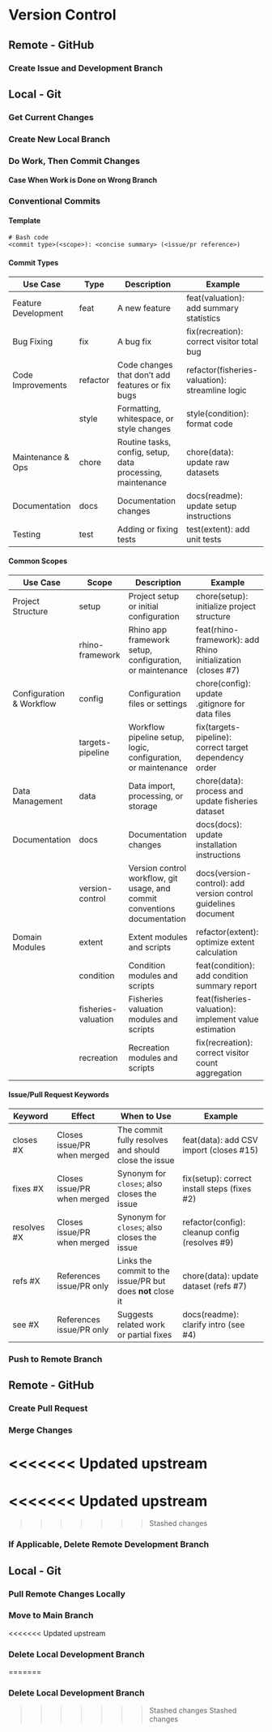 # Version Control

## Remote - GitHub

### Create Issue and Development Branch

## Local - Git

### Get Current Changes

### Create New Local Branch

### Do Work, Then Commit Changes

#### Case When Work is Done on Wrong Branch

### Conventional Commits 

#### Template

```text
# Bash code
<commit type>(<scope>): <concise summary> (<issue/pr reference>)
```

#### Commit Types

| Use Case            | Type     | Description                                                | Example                                         |
| ------------------- | -------- | ---------------------------------------------------------- | ----------------------------------------------- |
| Feature Development | feat     | A new feature                                              | feat(valuation): add summary statistics         |
| Bug Fixing          | fix      | A bug fix                                                  | fix(recreation): correct visitor total bug      |
| Code Improvements   | refactor | Code changes that don’t add features or fix bugs           | refactor(fisheries-valuation): streamline logic |
|                     | style    | Formatting, whitespace, or style changes                   | style(condition): format code                   |
| Maintenance & Ops   | chore    | Routine tasks, config, setup, data processing, maintenance | chore(data): update raw datasets                |
| Documentation       | docs     | Documentation changes                                      | docs(readme): update setup instructions         |
| Testing             | test     | Adding or fixing tests                                     | test(extent): add unit tests                    |

#### Common Scopes

| Use Case                 | Scope               | Description                                                   | Example                                     |
| ------------------------ | ------------------- | ------------------------------------------------------------- | ----------------------------------------------------------- |
| Project Structure        | setup               | Project setup or initial configuration                        | chore(setup): initialize project structure                  |
|                          | rhino-framework     | Rhino app framework setup, configuration, or maintenance      | feat(rhino-framework): add Rhino initialization (closes #7) |
| Configuration & Workflow | config              | Configuration files or settings                               | chore(config): update .gitignore for data files             |
|                          | targets-pipeline    | Workflow pipeline setup, logic, configuration, or maintenance | fix(targets-pipeline): correct target dependency order      |
| Data Management          | data                | Data import, processing, or storage                           | chore(data): process and update fisheries dataset           |
| Documentation            | docs                | Documentation changes                                         | docs(docs): update installation instructions                |
|               | version-control | Version control workflow, git usage, and commit conventions documentation | docs(version-control): add version control guidelines document |
| Domain Modules           | extent              | Extent modules and scripts                                    | refactor(extent): optimize extent calculation               |
|                          | condition           | Condition modules and scripts                                 | feat(condition): add condition summary report               |
|                          | fisheries-valuation | Fisheries valuation modules and scripts                       | feat(fisheries-valuation): implement value estimation       |
|                          | recreation          | Recreation modules and scripts                                | fix(recreation): correct visitor count aggregation          |

#### Issue/Pull Request Keywords

| Keyword     | Effect                      | When to Use                                                | Example                         |
| ----------- | --------------------------- | ---------------------------------------------------------- | ---------------------------------------------- |
| closes #X   | Closes issue/PR when merged | The commit fully resolves and should close the issue       | feat(data): add CSV import (closes #15)        |
| fixes #X    | Closes issue/PR when merged | Synonym for `closes`; also closes the issue                | fix(setup): correct install steps (fixes #2)   |
| resolves #X | Closes issue/PR when merged | Synonym for `closes`; also closes the issue                | refactor(config): cleanup config (resolves #9) |
| refs #X     | References issue/PR only    | Links the commit to the issue/PR but does **not** close it | chore(data): update dataset (refs #7)          |
| see #X      | References issue/PR only    | Suggests related work or partial fixes                     | docs(readme): clarify intro (see #4)           |

### Push to Remote Branch

## Remote - GitHub

### Create Pull Request

### Merge Changes
<<<<<<< Updated upstream
=======
<<<<<<< Updated upstream
=======
>>>>>>> Stashed changes

### If Applicable, Delete Remote Development Branch

## Local - Git

### Pull Remote Changes Locally

### Move to Main Branch 

<<<<<<< Updated upstream
### Delete Local Development Branch
=======
### Delete Local Development Branch
>>>>>>> Stashed changes
>>>>>>> Stashed changes
